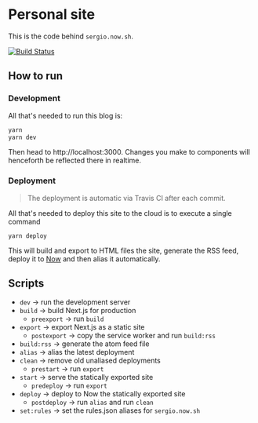# Personal site
This is the code behind `sergio.now.sh`.

[![Build Status](https://travis-ci.org/sergiodxa/personal-site.svg?branch=master)](https://travis-ci.org/sergiodxa/personal-site)

## How to run
### Development
All that's needed to run this blog is:

```bash
yarn
yarn dev
```

Then head to http://localhost:3000. Changes you make to components will henceforth be reflected there in realtime.

### Deployment

> The deployment is automatic via Travis CI after each commit.

All that's needed to deploy this site to the cloud is to execute a single command

```
yarn deploy
```

This will build and export to HTML files the site, generate the RSS feed, deploy it to [Now](https://now.sh) and then alias it automatically.

## Scripts
- `dev` -> run the development server
- `build` -> build Next.js for production
  - `preexport` -> run `build`
- `export` -> export Next.js as a static site
  - `postexport` -> copy the service worker and run `build:rss`
- `build:rss` -> generate the atom feed file
- `alias` -> alias the latest deployment
- `clean` -> remove old unaliased deployments
  - `prestart` -> run `export`
- `start` -> serve the statically exported site
  - `predeploy` -> run `export`
- `deploy` -> deploy to Now the statically exported site
  - `postdeploy` -> run `alias` and run `clean`
- `set:rules` -> set the rules.json aliases for `sergio.now.sh`
